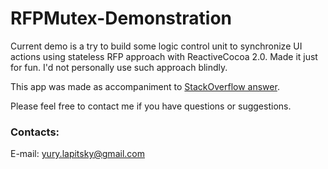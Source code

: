 # RFPMutex-Demonstration

Current demo is a try to build some logic control unit to synchronize UI actions using stateless RFP approach with ReactiveCocoa 2.0. Made it just for fun. I'd not personally use such approach blindly.

This app was made as accompaniment to [StackOverflow answer](http://stackoverflow.com/questions/33106548/how-to-make-mutex-signals-with-reactivecocoa/33168026#33168026).

Please feel free to contact me if you have questions or suggestions.

### Contacts:

E-mail: yury.lapitsky@gmail.com
